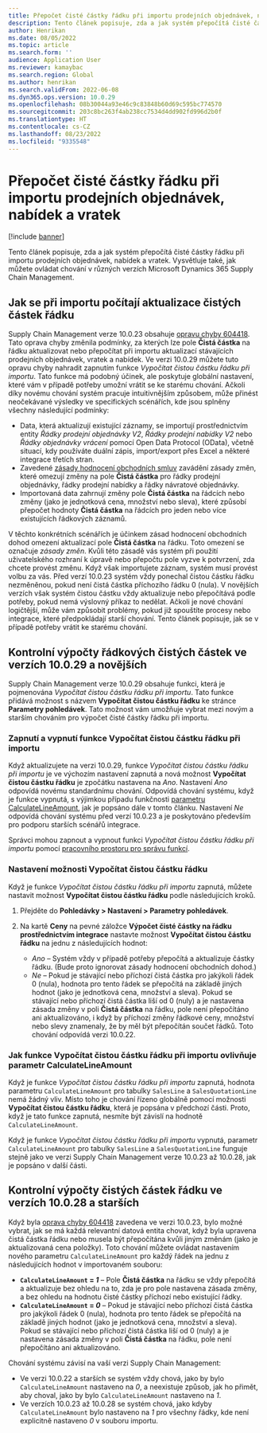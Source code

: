 ```yaml
---
title: Přepočet čisté částky řádku při importu prodejních objednávek, nabídek a vratek
description: Tento článek popisuje, zda a jak systém přepočítá čisté částky řádku při importu prodejních objednávek, nabídek a vratek. Vysvětluje také, jak můžete ovládat chování v různých verzích Microsoft Dynamics 365 Supply Chain Management.
author: Henrikan
ms.date: 08/05/2022
ms.topic: article
ms.search.form: ''
audience: Application User
ms.reviewer: kamaybac
ms.search.region: Global
ms.author: henrikan
ms.search.validFrom: 2022-06-08
ms.dyn365.ops.version: 10.0.29
ms.openlocfilehash: 08b30044a93e46c9c83848b60d69c595bc774570
ms.sourcegitcommit: 203c8bc263f4ab238cc7534d4dd902fd996d2b0f
ms.translationtype: HT
ms.contentlocale: cs-CZ
ms.lasthandoff: 08/23/2022
ms.locfileid: "9335548"
---
```

# <a name="recalculate-line-net-amounts-when-importing-sales-orders-quotations-and-returns"></a>Přepočet čisté částky řádku při importu prodejních objednávek, nabídek a vratek

[!include [banner](../includes/banner.md)]

Tento článek popisuje, zda a jak systém přepočítá čisté částky řádku při importu prodejních objednávek, nabídek a vratek. Vysvětluje také, jak můžete ovládat chování v různých verzích Microsoft Dynamics 365 Supply Chain Management.

## <a name="how-updates-to-net-line-amounts-are-calculated-on-import"></a>Jak se při importu počítají aktualizace čistých částek řádku

Supply Chain Management verze 10.0.23 obsahuje [opravu chyby 604418](https://fix.lcs.dynamics.com/issue/results/?q=604418). Tato oprava chyby změnila podmínky, za kterých lze pole **Čistá částka** na řádku aktualizovat nebo přepočítat při importu aktualizací stávajících prodejních objednávek, vratek a nabídek. Ve verzi 10.0.29 můžete tuto opravu chyby nahradit zapnutím funkce *Vypočítat čistou částku řádku při importu*. Tato funkce má podobný účinek, ale poskytuje globální nastavení, které vám v případě potřeby umožní vrátit se ke starému chování. Ačkoli díky novému chování systém pracuje intuitivnějším způsobem, může přinést neočekávané výsledky ve specifických scénářích, kde jsou splněny všechny následující podmínky:

- Data, která aktualizují existující záznamy, se importují prostřednictvím entity *Řádky prodejní objednávky V2*, *Řádky prodejní nabídky V2* nebo *Řádky objednávky vrácení* pomocí Open Data Protocol (OData), včetně situací, kdy používáte duální zápis, import/export přes Excel a některé integrace třetích stran.
- Zavedené [zásady hodnocení obchodních smluv](/dynamicsax-2012/appuser-itpro/trade-agreement-evaluation-policies-white-paper) zavádění zásady změn, které omezují změny na pole **Čistá částka** pro řádky prodejní objednávky, řádky prodejní nabídky a řádky návratové objednávky.
- Importovaná data zahrnují změny pole **Čistá částka** na řádcích nebo změny (jako je jednotková cena, množství nebo sleva), které způsobí přepočet hodnoty **Čistá částka** na řádcích pro jeden nebo více existujících řádkových záznamů.

V těchto konkrétních scénářích je účinkem zásad hodnocení obchodních dohod omezení aktualizací pole **Čistá částka** na řádku. Toto omezení se označuje *zásady změn*. Kvůli této zásadě vás systém při použití uživatelského rozhraní k úpravě nebo přepočtu pole vyzve k potvrzení, zda chcete provést změnu. Když však importujete záznam, systém musí provést volbu za vás. Před verzí 10.0.23 systém vždy ponechal čistou částku řádku nezměněnou, pokud není čistá částka příchozího řádku 0 (nula). V novějších verzích však systém čistou částku vždy aktualizuje nebo přepočítává podle potřeby, pokud nemá výslovný příkaz to nedělat. Ačkoli je nové chování logičtější, může vám způsobit problémy, pokud již spouštíte procesy nebo integrace, které předpokládají starší chování. Tento článek popisuje, jak se v případě potřeby vrátit ke starému chování.

## <a name="control-calculations-of-line-net-amounts-in-versions-10029-and-later"></a>Kontrolní výpočty řádkových čistých částek ve verzích 10.0.29 a novějších

Supply Chain Management verze 10.0.29 obsahuje funkci, která je pojmenována *Vypočítat čistou částku řádku při importu*. Tato funkce přidává možnost s názvem **Vypočítat čistou částku řádku** ke stránce **Parametry pohledávek**. Tato možnost vám umožňuje vybrat mezi novým a starším chováním pro výpočet čisté částky řádku při importu.

### <a name="turn-the-calculate-line-net-amount-on-import-feature-on-or-off"></a>Zapnutí a vypnutí funkce Vypočítat čistou částku řádku při importu

Když aktualizujete na verzi 10.0.29, funkce *Vypočítat čistou částku řádku při importu* je ve výchozím nastavení zapnutá a nová možnost **Vypočítat čistou částku řádku** je zpočátku nastavena na *Ano*. Nastavení *Ano* odpovídá novému standardnímu chování. Odpovídá chování systému, když je funkce vypnutá, s výjimkou případu funkčnosti [parametru CalculateLineAmount](#CalculateLineAmount), jak je popsáno dále v tomto článku. Nastavení *Ne* odpovídá chování systému před verzí 10.0.23 a je poskytováno především pro podporu starších scénářů integrace.

Správci mohou zapnout a vypnout funkci *Vypočítat čistou částku řádku při importu* pomocí [pracovního prostoru pro správu funkcí](../../fin-ops-core/fin-ops/get-started/feature-management/feature-management-overview.md).

### <a name="set-the-calculate-line-net-amount-option"></a>Nastavení možnosti Vypočítat čistou částku řádku

Když je funkce *Vypočítat čistou částku řádku při importu* zapnutá, můžete nastavit možnost **Vypočítat čistou částku řádku** podle následujících kroků.

1. Přejděte do **Pohledávky \> Nastavení \> Parametry pohledávek**.
1. Na kartě **Ceny** na pevné záložce **Výpočet čisté částky na řádku prostřednictvím integrace** nastavte možnost **Vypočítat čistou částku řádku** na jednu z následujících hodnot:

    - *Ano* – Systém vždy v případě potřeby přepočítá a aktualizuje částky řádku. (Bude proto ignorovat zásady hodnocení obchodních dohod.)
    - *Ne* – Pokud je stávající nebo příchozí čistá částka pro jakýkoli řádek 0 (nula), hodnota pro tento řádek se přepočítá na základě jiných hodnot (jako je jednotková cena, množství a sleva). Pokud se stávající nebo příchozí čistá částka liší od 0 (nuly) a je nastavena zásada změny v poli **Čistá částka** na řádku, pole není přepočítáno ani aktualizováno, i když by příchozí změny řádkové ceny, množství nebo slevy znamenaly, že by měl být přepočítán součet řádků. Toto chování odpovídá verzi 10.0.22.

### <a name="how-the-calculate-line-net-amount-on-import-feature-affects-the-calculatelineamount-parameter"></a><a name="CalculateLineAmount"></a>Jak funkce Vypočítat čistou částku řádku při importu ovlivňuje parametr CalculateLineAmount

Když je funkce *Vypočítat čistou částku řádku při importu* zapnutá, hodnota parametru `CalculateLineAmount` pro tabulky `SalesLine` a `SalesQuotationLine` nemá žádný vliv. Místo toho je chování řízeno globálně pomocí možnosti **Vypočítat čistou částku řádku**, která je popsána v předchozí části. Proto, když je tato funkce zapnutá, nesmíte být závislí na hodnotě `CalculateLineAmount`.

Když je funkce *Vypočítat čistou částku řádku při importu* vypnutá, parametr `CalculateLineAmount` pro tabulky `SalesLine` a `SalesQuotationLine` funguje stejně jako ve verzi Supply Chain Management verze 10.0.23 až 10.0.28, jak je popsáno v další části.

## <a name="control-line-net-amount-calculations-in-versions-10028-and-earlier"></a>Kontrolní výpočty čistých částek řádku ve verzích 10.0.28 a starších

Když byla [oprava chyby 604418](https://fix.lcs.dynamics.com/issue/results/?q=604418) zavedena ve verzi 10.0.23, bylo možné vybrat, jak se má každá relevantní datová entita chovat, když byla upravena čistá částka řádku nebo musela být přepočítána kvůli jiným změnám (jako je aktualizovaná cena položky). Toto chování můžete ovládat nastavením nového parametru `CalculateLineAmount` pro každý řádek na jednu z následujících hodnot v importovaném souboru:

- **`CalculateLineAmount` = *1*** – Pole **Čistá částka** na řádku se vždy přepočítá a aktualizuje bez ohledu na to, zda je pro pole nastavena zásada změny, a bez ohledu na hodnotu čisté částky příchozí nebo existující řádky.
- **`CalculateLineAmount` = *0*** – Pokud je stávající nebo příchozí čistá částka pro jakýkoli řádek 0 (nula), hodnota pro tento řádek se přepočítá na základě jiných hodnot (jako je jednotková cena, množství a sleva). Pokud se stávající nebo příchozí čistá částka liší od 0 (nuly) a je nastavena zásada změny v poli **Čistá částka** na řádku, pole není přepočítáno ani aktualizováno.  

Chování systému závisí na vaší verzi Supply Chain Management:

- Ve verzi 10.0.22 a starších se systém vždy chová, jako by bylo `CalculateLineAmount` nastaveno na *0*, a neexistuje způsob, jak ho přimět, aby choval, jako by bylo `CalculateLineAmount` nastaveno na *1*.
- Ve verzích 10.0.23 až 10.0.28 se systém chová, jako kdyby `CalculateLineAmount` bylo nastaveno na *1* pro všechny řádky, kde není explicitně nastaveno *0* v souboru importu.
